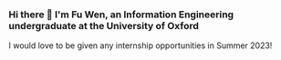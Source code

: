 ### Hi there 👋 I'm Fu Wen, an Information Engineering undergraduate at the University of Oxford 


I would love to be given any internship opportunities in Summer 2023!
